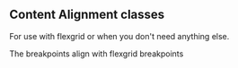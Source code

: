 
Content Alignment classes
---

For use with flexgrid or when you don't need anything else.

The breakpoints align with flexgrid breakpoints